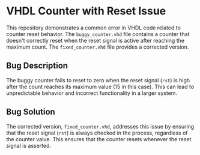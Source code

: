 # VHDL Counter with Reset Issue

This repository demonstrates a common error in VHDL code related to counter reset behavior. The `buggy_counter.vhd` file contains a counter that doesn't correctly reset when the reset signal is active after reaching the maximum count. The `fixed_counter.vhd` file provides a corrected version.

## Bug Description
The buggy counter fails to reset to zero when the reset signal (`rst`) is high after the count reaches its maximum value (15 in this case).  This can lead to unpredictable behavior and incorrect functionality in a larger system. 

## Bug Solution
The corrected version, `fixed_counter.vhd`, addresses this issue by ensuring that the reset signal (`rst`) is always checked in the process, regardless of the counter value.  This ensures that the counter resets whenever the reset signal is asserted.
